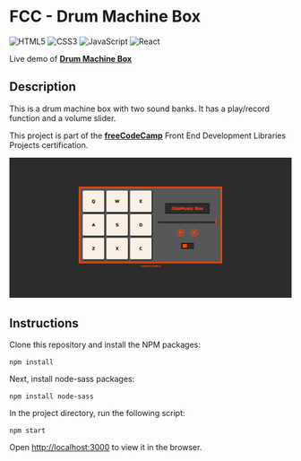 # FCC - Drum Machine Box

![HTML5](https://img.shields.io/badge/html5-%23E34F26.svg?style=for-the-badge&logo=html5&logoColor=white)
![CSS3](https://img.shields.io/badge/css3-%231572B6.svg?style=for-the-badge&logo=css3&logoColor=white)
![JavaScript](https://img.shields.io/badge/javascript-%23323330.svg?style=for-the-badge&logo=javascript&logoColor=%23F7DF1E)
![React](https://img.shields.io/badge/react-%2320232a.svg?style=for-the-badge&logo=react&logoColor=%2361DAFB)

Live demo of **[Drum Machine Box](https://codepen.io/odakris/full/gOBMoKB)**

## Description

This is a drum machine box with two sound banks. It has a play/record function and a volume slider.

This project is part of the **[freeCodeCamp](https://www.freecodecamp.org/learn/front-end-development-libraries/)** Front End Development Libraries Projects certification.

<p align="center">
  <img src="./images/drummachinebox.png">
</p>

## Instructions

Clone this repository and install the NPM packages:

```
npm install
```

Next, install node-sass packages:

```
npm install node-sass
```

In the project directory, run the following script:

```
npm start
```

Open [http://localhost:3000](http://localhost:3000) to view it in the browser.
